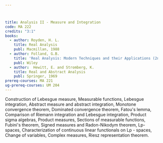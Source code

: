 ```yaml
---



title: Analysis II - Measure and Integration
code: MA 222
credits: "3:1"
books:
  - author: Royden, H. L.
    title: Real Analysis
    publ: Macmillan, 1988
  - author: Folland, G.B.
    title: 'Real Analysis: Modern Techniques and their Applications (2nd Ed.)'
    publ: Wiley
  - author:  Hewitt, E. and Stromberg, K.     
    title: Real and Abstract Analysis
    publ: Springer, 1969
prereq-courses: MA 221
ug-prereq-courses: UM 204
---
```




Construction of Lebesgue measure, Measurable functions, Lebesgue integration,
Abstract measure and abstract integration, Monotone convergence theorem,
Dominated convergence theorem, Fatou's lemma, Comparison of Riemann integration
and Lebesgue integration, Product sigma algebras, Product measures, Sections of
measurable functions, Fubini's theorem, Signed measures and Radon-Nikodym
theorem, Lp-spaces, Characterization of continuous linear functionals on Lp -
spaces, Change of variables, Complex measures, Riesz representation theorem.
 
